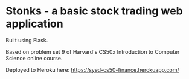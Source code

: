 # Stonks - a basic stock trading web application

Built using Flask.

Based on problem set 9 of Harvard's CS50x Introduction to Computer Science online course.

Deployed to Heroku here: https://syed-cs50-finance.herokuapp.com/

